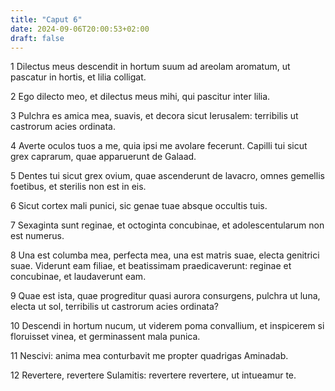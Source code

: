 ```yaml
---
title: "Caput 6"
date: 2024-09-06T20:00:53+02:00
draft: false
---
```



1 Dilectus meus descendit in hortum suum ad areolam aromatum, ut pascatur in hortis, et lilia colligat.

2 Ego dilecto meo, et dilectus meus mihi, qui pascitur inter lilia.

3 Pulchra es amica mea, suavis, et decora sicut Ierusalem: terribilis ut castrorum acies ordinata.

4 Averte oculos tuos a me, quia ipsi me avolare fecerunt. Capilli tui sicut grex caprarum, quae apparuerunt de Galaad.

5 Dentes tui sicut grex ovium, quae ascenderunt de lavacro, omnes gemellis foetibus, et sterilis non est in eis.

6 Sicut cortex mali punici, sic genae tuae absque occultis tuis.

7 Sexaginta sunt reginae, et octoginta concubinae, et adolescentularum non est numerus.

8 Una est columba mea, perfecta mea, una est matris suae, electa genitrici suae. Viderunt eam filiae, et beatissimam praedicaverunt: reginae et concubinae, et laudaverunt eam.

9 Quae est ista, quae progreditur quasi aurora consurgens, pulchra ut luna, electa ut sol, terribilis ut castrorum acies ordinata?

10 Descendi in hortum nucum, ut viderem poma convallium, et inspicerem si floruisset vinea, et germinassent mala punica.

11 Nescivi: anima mea conturbavit me propter quadrigas Aminadab.

12 Revertere, revertere Sulamitis: revertere revertere, ut intueamur te.

